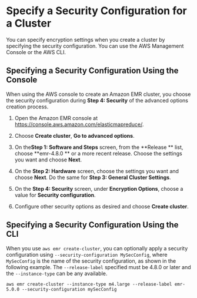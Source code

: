 # Specify a Security Configuration for a Cluster<a name="emr-specify-security-configuration"></a>

You can specify encryption settings when you create a cluster by specifying the security configuration\. You can use the AWS Management Console or the AWS CLI\.

## Specifying a Security Configuration Using the Console<a name="emr-specify-security-configuration-console"></a>

When using the AWS console to create an Amazon EMR cluster, you choose the security configuration during **Step 4: Security** of the advanced options creation process\.

1. Open the Amazon EMR console at [https://console\.aws\.amazon\.com/elasticmapreduce/](https://console.aws.amazon.com/elasticmapreduce/)\.

1. Choose **Create cluster**, **Go to advanced options**\.

1. On the**Step 1: Software and Steps** screen, from the **Release ** list, choose **emr\-4\.8\.0 ** or a more recent release\. Choose the settings you want and choose **Next**\.

1. On the **Step 2: Hardware** screen, choose the settings you want and choose **Next**\. Do the same for **Step 3: General Cluster Settings**\.

1. On the **Step 4: Security** screen, under **Encryption Options**, choose a value for **Security configuration**\.

1. Configure other security options as desired and choose **Create cluster**\.

## Specifying a Security Configuration Using the CLI<a name="emr-specify-security-configuration-cli"></a>

When you use `aws emr create-cluster`, you can optionally apply a security configuration using `--security-configuration MySecConfig`, where `MySecConfig` is the name of the security configuration, as shown in the following example\. The `--release-label` specified must be 4\.8\.0 or later and the `--instance-type` can be any available\.

```
aws emr create-cluster --instance-type m4.large --release-label emr-5.0.0 --security-configuration mySecConfig
```